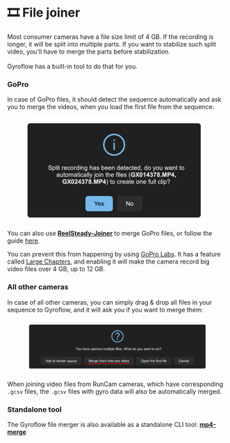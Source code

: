 # 🎞 File joiner

Most consumer cameras have a file size limit of 4 GB. If the recording is longer, it will be split into multiple parts. If you want to stabilize such split video, you'll have to merge the parts before stabilization.\
\
Gyroflow has a built-in tool to do that for you.

### GoPro

In case of GoPro files, it should detect the sequence automatically and ask you to merge the videos, when you load the first file from the sequence:

<figure><img src="../.gitbook/assets/join1.png" alt=""><figcaption></figcaption></figure>

You can also use [**ReelSteady-Joiner**](https://github.com/rubegartor/ReelSteady-Joiner) to merge GoPro files, or follow the guide [here](https://gopro.github.io/labs/control/chapters/).

You can prevent this from happening by using [GoPro Labs](https://gopro.github.io/labs/). It has a feature called [Large Chapters](https://gopro.github.io/labs/control/chapters/), and enabling it will make the camera record big video files over 4 GB, up to 12 GB.

### All other cameras

In case of all other cameras, you can simply drag & drop all files in your sequence to Gyroflow, and it will ask you if you want to merge them:

<figure><img src="../.gitbook/assets/join2.png" alt=""><figcaption></figcaption></figure>

When joining video files from RunCam cameras, which have corresponding `.gcsv` files, the `.gcsv` files with gyro data will also be automatically merged.

### Standalone tool

The Gyroflow file merger is also available as a standalone CLI tool: [**mp4-merge**](https://github.com/gyroflow/mp4-merge)

